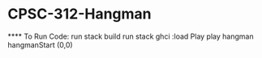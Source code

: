 # CPSC-312-Hangman

**** To Run Code:
run stack build
run stack ghci
:load Play
play hangman hangmanStart (0,0)